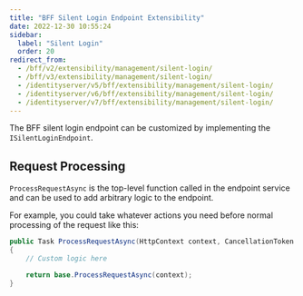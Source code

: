```yaml
---
title: "BFF Silent Login Endpoint Extensibility"
date: 2022-12-30 10:55:24
sidebar:
  label: "Silent Login"
  order: 20
redirect_from:
  - /bff/v2/extensibility/management/silent-login/
  - /bff/v3/extensibility/management/silent-login/
  - /identityserver/v5/bff/extensibility/management/silent-login/
  - /identityserver/v6/bff/extensibility/management/silent-login/
  - /identityserver/v7/bff/extensibility/management/silent-login/
---
```


The BFF silent login endpoint can be customized by implementing the `ISilentLoginEndpoint`.

## Request Processing

`ProcessRequestAsync` is the top-level function called in the endpoint service and can be used to add arbitrary logic to the endpoint.

For example, you could take whatever actions you need before normal processing of the request like this:

```csharp
public Task ProcessRequestAsync(HttpContext context, CancellationToken ct)
{
    // Custom logic here

    return base.ProcessRequestAsync(context);
}
```
